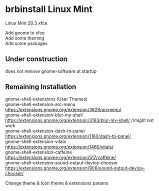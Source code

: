 # brbinstall Linux Mint
Linux Mint 20.3 xfce

Add gnome to xfce  
Add some theming  
Add some packages  

## Under construction
does not remove gnome-software at startup

## Remaining Installation

gnome-shell-extensions (User Themes)  
gnome-shell-extension-arc-menu https://extensions.gnome.org/extension/3628/arcmenu/  
gnome-shell-extension-blur-my-shell https://extensions.gnome.org/extension/3193/blur-my-shell/ //might not work  
gnome-shell-extension-dash-to-panel https://extensions.gnome.org/extension/1160/dash-to-panel/  
gnome-shell-extension-vitals https://extensions.gnome.org/extension/1460/vitals/   
gnome-shell-extension-caffeine https://extensions.gnome.org/extension/517/caffeine/   
gnome-shell-extension-sound-output-device-chooser https://extensions.gnome.org/extension/906/sound-output-device-chooser/    

Change theme & Icon theme & extensions params  
